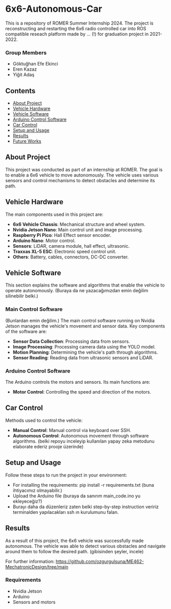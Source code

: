 # 6x6-Autonomous-Car
This is a repository of ROMER Summer Internship 2024. The project is reconstructing and restarting the 6x6 radio controlled car into ROS compatible reseach platform made by ... (!) for graduation project in 2021-2022.


### Group Members
- Göktuğhan Efe Ekinci
- Eren Kazaz
- Yiğit Adaş
## Contents
- [About Project](#about-project)
- [Vehicle Hardware](#vehicle-hardware)
- [Vehicle Software](#vehicle-software)
- [Arduino Control Software](#arduino-control-software)
- [Car Control](#car-control)
- [Setup and Usage](#setup-and-usage)
- [Results](#results)
- [Future Works](#future-works)

## About Project
This project was conducted as part of an internship at ROMER. The goal is to enable a 6x6 vehicle to move autonomously. The vehicle uses various sensors and control mechanisms to detect obstacles and determine its path.

## Vehicle Hardware
The main components used in this project are:
- **6x6 Vehicle Chassis**: Mechanical structure and wheel system.
- **Nvidia Jetson Nano**: Main control unit and image processing.
- **Raspberry Pi Pico**: Hall Effect sensor encoder.
- **Arduino Nano**: Motor control.
- **Sensors**: LiDAR, camera module, hall effect, ultrasonic.
- **Traxxas XL-5 ESC**: Electronic speed control unit.
- **Others**: Battery, cables, connectors, DC-DC converter.

## Vehicle Software
This section explains the software and algorithms that enable the vehicle to operate autonomously.
(Buraya da ne yazacağımızdan emin değilim silinebilir belki.)
### Main Control Software
(Bunlardan emin değilim.)
The main control software running on Nvidia Jetson manages the vehicle's movement and sensor data. Key components of the software are:
- **Sensor Data Collection**: Processing data from sensors.
- **Image Processing**: Processing camera data using the YOLO model.
- **Motion Planning**: Determining the vehicle's path through algorithms.
- **Sensor Reading**: Reading data from ultrasonic sensors and LiDAR.

### Arduino Control Software
The Arduino controls the motors and sensors. Its main functions are:
- **Motor Control**: Controlling the speed and direction of the motors.

## Car Control
Methods used to control the vehicle:
- **Manual Control**: Manual control via keyboard over SSH.
- **Autonomous Control**: Autonomous movement through software algorithms. (belki repoyu inceleyip kullanılan yapay zeka metodunu elaborate ederiz prooje üzerinde)

## Setup and Usage
Follow these steps to run the project in your environment:
- For installing the requirements: pip install -r requirements.txt (buna ihtiyacımız olmayabilir.)
- Upload the Arduino file (buraya da sanırım main_code.ino yu ekleyeceğiz?)
- Burayı daha da düzenleriz zaten belki step-by-step instruction veririz terminalden yapılacakları ssh ın kurulumunu falan.

## Results
As a result of this project, the 6x6 vehicle was successfully made autonomous. The vehicle was able to detect various obstacles and navigate around them to follow the desired path. (gibisinden şeyler, incele)

For further information: https://github.com/ozgurgulsuna/ME462-MechatronicDesign/tree/main
### Requirements
- Nvidia Jetson
- Arduino
- Sensors and motors
  
